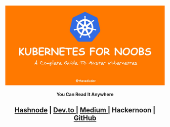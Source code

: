 <img align="center" src="https://raw.githubusercontent.com/thevedicdev/kubernetes-for-noobs/main/assets/banner.jpeg"></img>

<h4 align="center">You Can Read It Anywhere </h4>

<h2 align="center"><a href="https://blog.thevedicdev.com/kubernetes-for-noobs">Hashnode</a> | <a href="https://dev.to/thevedicdev/kubernetes-for-noobs-425k">Dev.to </a>| <a href="https://medium.com/@thevedicdev/kubernetes-for-noobs-8008ad24e643"> Medium </a> | Hackernoon | <a href="https://github.com/thevedicdev/kubernetes-for-noobs#readme">GitHub</a></h3>
